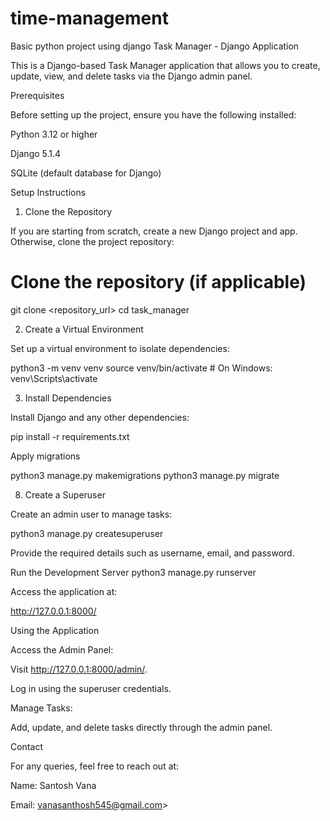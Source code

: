 # time-management
Basic python project using django
Task Manager - Django Application

This is a Django-based Task Manager application that allows you to create, update, view, and delete tasks via the Django admin panel.

Prerequisites

Before setting up the project, ensure you have the following installed:

Python 3.12 or higher

Django 5.1.4

SQLite (default database for Django)

Setup Instructions

1. Clone the Repository

If you are starting from scratch, create a new Django project and app. Otherwise, clone the project repository:
# Clone the repository (if applicable)
git clone <repository_url>
cd task_manager

2. Create a Virtual Environment

Set up a virtual environment to isolate dependencies:

python3 -m venv venv
source venv/bin/activate  # On Windows: venv\Scripts\activate

3. Install Dependencies

Install Django and any other dependencies:

pip install -r requirements.txt

Apply migrations

python3 manage.py makemigrations
python3 manage.py migrate


8. Create a Superuser

Create an admin user to manage tasks:

python3 manage.py createsuperuser

Provide the required details such as username, email, and password.

Run the Development Server
python3 manage.py runserver

Access the application at:

http://127.0.0.1:8000/

Using the Application

Access the Admin Panel:

Visit http://127.0.0.1:8000/admin/.

Log in using the superuser credentials.

Manage Tasks:

Add, update, and delete tasks directly through the admin panel.

Contact

For any queries, feel free to reach out at:

Name: Santosh Vana

Email: vanasanthosh545@gmail.com>
